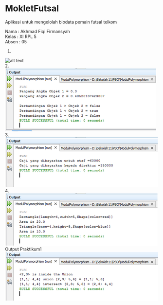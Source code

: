 # MokletFutsal
Aplikasi untuk mengelolah biodata  pemain futsal telkom

Nama : Akhmad Fiqi Firmansyah <br>
Kelas : XI RPL 5 <br>
Absen : 05 <br>

1. <br>
![alt text](https://raw.githubusercontent.com/akhmadfiqi/MokletFutsal/outputprogram/welcome.PNG)
<br>
2. <br>
![alt text](https://raw.githubusercontent.com/akhmadfiqi/ModulPolymorphism/master/latihan2.PNG)
<br>
3. <br>
![alt text](https://raw.githubusercontent.com/akhmadfiqi/ModulPolymorphism/master/latihan3.PNG)
<br>
4. <br>
![alt text](https://raw.githubusercontent.com/akhmadfiqi/ModulPolymorphism/master/latihan4.PNG)
<br>
 Output Praktikum1 <br>
![alt text](https://raw.githubusercontent.com/akhmadfiqi/ModulPolymorphism/master/praktikum1.PNG)
